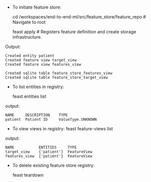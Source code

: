 - To initiate feature store:

    cd /workspaces/end-to-end-ml/src/feature_store/feature_repo  # Navigate to root

    feast apply  # Registers feature definition and create storage infrastructure.

Output:

    Created entity patient
    Created feature view target_view
    Created feature view features_view

    Created sqlite table feature_store_features_view
    Created sqlite table feature_store_target_view

- To list entities in registry:

    feast entities list

output: 

    NAME     DESCRIPTION    TYPE
    patient  Patient ID     ValueType.UNKNOWN

- To view views in registry:
    feast feature-views list

output:

    NAME           ENTITIES     TYPE
    target_view    {'patient'}  FeatureView
    features_view  {'patient'}  FeatureView


- To delete existing feature store registry:

    feast teardown